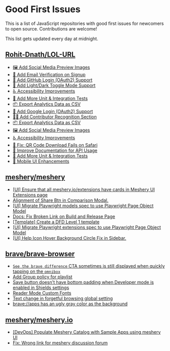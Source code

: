 # Good First Issues

This is a list of JavaScript repositories with good first issues for newcomers to open source. Contributions are welcome!

This list gets updated every day at midnight.

## [Rohit-Dnath/LOL-URL](https://github.com/Rohit-Dnath/LOL-URL)

- [🖼️ Add Social Media Preview Images](https://github.com/Rohit-Dnath/LOL-URL/issues/101)
- [📧 Add Email Verification on Signup](https://github.com/Rohit-Dnath/LOL-URL/issues/93)
- [🔑 Add GitHub Login (OAuth2) Support](https://github.com/Rohit-Dnath/LOL-URL/issues/87)
- [🌙 Add Light/Dark Toggle Mode Support](https://github.com/Rohit-Dnath/LOL-URL/issues/44)
- [♿ Accessibility Improvements](https://github.com/Rohit-Dnath/LOL-URL/issues/100)
- [🧪 Add More Unit & Integration Tests](https://github.com/Rohit-Dnath/LOL-URL/issues/99)
- [📦 Export Analytics Data as CSV](https://github.com/Rohit-Dnath/LOL-URL/issues/98)
- [🔑 Add Google Login (OAuth2) Support](https://github.com/Rohit-Dnath/LOL-URL/issues/86)
- [🧑‍💻 Add Contributor Recognition Section](https://github.com/Rohit-Dnath/LOL-URL/issues/53)
- [📦 Export Analytics Data as CSV](https://github.com/Rohit-Dnath/LOL-URL/issues/52)
- [🖼️ Add Social Media Preview Images](https://github.com/Rohit-Dnath/LOL-URL/issues/51)
- [♿ Accessibility Improvements](https://github.com/Rohit-Dnath/LOL-URL/issues/49)
- [🐞 Fix: QR Code Download Fails on Safari](https://github.com/Rohit-Dnath/LOL-URL/issues/48)
- [📝 Improve Documentation for API Usage](https://github.com/Rohit-Dnath/LOL-URL/issues/47)
- [🧪 Add More Unit & Integration Tests](https://github.com/Rohit-Dnath/LOL-URL/issues/46)
- [📱 Mobile UI Enhancements](https://github.com/Rohit-Dnath/LOL-URL/issues/45)

## [meshery/meshery](https://github.com/meshery/meshery)

- [[UI] Ensure that all meshery.io/extensions have cards in Meshery UI Extensions page](https://github.com/meshery/meshery/issues/13623)
- [Alignment of Share Btn in Comparison Modal.](https://github.com/meshery/meshery/issues/15173)
- [[UI] Migrate Playwright models spec to use Playwright Page Object Model](https://github.com/meshery/meshery/issues/15372)
- [Docs: Fix Broken Link on Build and Release Page](https://github.com/meshery/meshery/issues/15326)
- [[Template] Create a DFD Level 1 template](https://github.com/meshery/meshery/issues/12501)
- [[UI] Migrate Playwright extensions spec to use Playwright Page Object Model](https://github.com/meshery/meshery/issues/15373)
- [[UI] Help Icon Hover Background Circle Fix in Sidebar.](https://github.com/meshery/meshery/issues/15202)

## [brave/brave-browser](https://github.com/brave/brave-browser)

- [`See the brave difference` CTA sometimes is still displayed when quickly tapping on the `omnibox`](https://github.com/brave/brave-browser/issues/48002)
- [Add Group policy for playlist](https://github.com/brave/brave-browser/issues/41428)
- [Save button doesn't have bottom padding when Developer mode is enabled in Shields settings](https://github.com/brave/brave-browser/issues/47782)
- [Reader Mode Custom Fonts](https://github.com/brave/brave-browser/issues/47598)
- [Text change in forgetful browsing global setting](https://github.com/brave/brave-browser/issues/30163)
- [brave://apps has an ugly gray color as the background](https://github.com/brave/brave-browser/issues/25736)

## [meshery/meshery.io](https://github.com/meshery/meshery.io)

- [[DevOps] Populate Meshery Catalog with Sample Apps using meshery UI](https://github.com/meshery/meshery.io/issues/1699)
- [Fix: Wrong link for meshery discussion forum](https://github.com/meshery/meshery.io/issues/2292)

